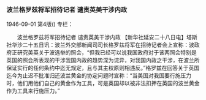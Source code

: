 ### 波兰格罗兹将军招待记者  谴责英美干涉内政

1946-09-01
第4版()
专栏：

　　波兰格罗兹将军招待记者
    谴责英美干涉内政
    【新华社延安二十八日电】塔斯社华沙二十五日讯：波兰外交部新闻司司长格罗兹将军在招待记者会上宣称：波政府正研究美英关于波选举的照会，“但我已经可以说我国政府对于该两照会特别是英国的照会所表现的干涉我国内政的趋势深为诧异，对我国内政之干涉，在波兰所保证实行的任何条约中迄无规定，且与其主权原则相违反。”格罗兹在回答关于英国迄今为止迟不批准归还波兰黄金的协定问题时宣称：“当美国对我国要行施压力时，他们用他们自己的黄金作为工具，可是英国却以被非法扣押在英国的波兰黄金作为工具来行施压力。”
